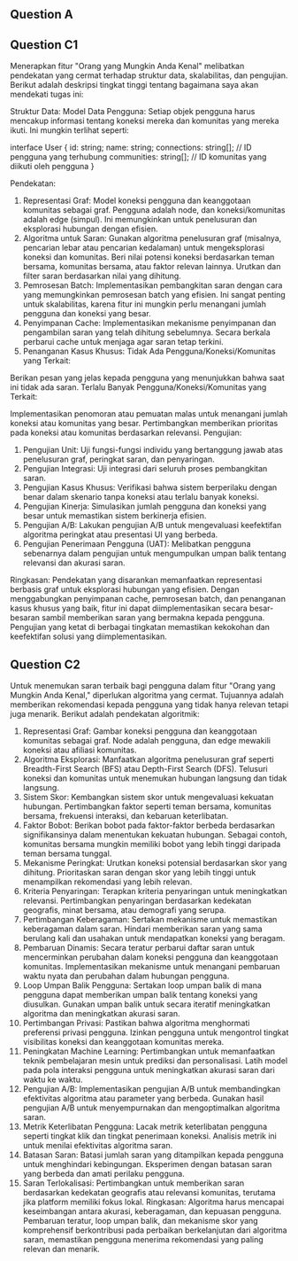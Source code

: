 Question A
-

Question C1
-
Menerapkan fitur "Orang yang Mungkin Anda Kenal" melibatkan pendekatan yang cermat terhadap struktur data, skalabilitas, dan pengujian. Berikut adalah deskripsi tingkat tinggi tentang bagaimana saya akan mendekati tugas ini:

Struktur Data:
Model Data Pengguna:
Setiap objek pengguna harus mencakup informasi tentang koneksi mereka dan komunitas yang mereka ikuti. Ini mungkin terlihat seperti:

interface User {
  id: string;
  name: string;
  connections: string[];  // ID pengguna yang terhubung
  communities: string[];  // ID komunitas yang diikuti oleh pengguna
}

Pendekatan:
1. Representasi Graf:
Model koneksi pengguna dan keanggotaan komunitas sebagai graf. Pengguna adalah node, dan koneksi/komunitas adalah edge (simpul).
Ini memungkinkan untuk penelusuran dan eksplorasi hubungan dengan efisien.
2. Algoritma untuk Saran:
Gunakan algoritma penelusuran graf (misalnya, pencarian lebar atau pencarian kedalaman) untuk mengeksplorasi koneksi dan komunitas.
Beri nilai potensi koneksi berdasarkan teman bersama, komunitas bersama, atau faktor relevan lainnya.
Urutkan dan filter saran berdasarkan nilai yang dihitung.
3. Pemrosesan Batch:
Implementasikan pembangkitan saran dengan cara yang memungkinkan pemrosesan batch yang efisien.
Ini sangat penting untuk skalabilitas, karena fitur ini mungkin perlu menangani jumlah pengguna dan koneksi yang besar.
4. Penyimpanan Cache:
Implementasikan mekanisme penyimpanan dan pengambilan saran yang telah dihitung sebelumnya.
Secara berkala perbarui cache untuk menjaga agar saran tetap terkini.
5. Penanganan Kasus Khusus:
Tidak Ada Pengguna/Koneksi/Komunitas yang Terkait:

Berikan pesan yang jelas kepada pengguna yang menunjukkan bahwa saat ini tidak ada saran.
Terlalu Banyak Pengguna/Koneksi/Komunitas yang Terkait:

Implementasikan penomoran atau pemuatan malas untuk menangani jumlah koneksi atau komunitas yang besar.
Pertimbangkan memberikan prioritas pada koneksi atau komunitas berdasarkan relevansi.
Pengujian:
1. Pengujian Unit:
Uji fungsi-fungsi individu yang bertanggung jawab atas penelusuran graf, peringkat saran, dan penyaringan.
2. Pengujian Integrasi:
Uji integrasi dari seluruh proses pembangkitan saran.
3. Pengujian Kasus Khusus:
Verifikasi bahwa sistem berperilaku dengan benar dalam skenario tanpa koneksi atau terlalu banyak koneksi.
4. Pengujian Kinerja:
Simulasikan jumlah pengguna dan koneksi yang besar untuk memastikan sistem berkinerja efisien.
5. Pengujian A/B:
Lakukan pengujian A/B untuk mengevaluasi keefektifan algoritma peringkat atau presentasi UI yang berbeda.
6. Pengujian Penerimaan Pengguna (UAT):
Melibatkan pengguna sebenarnya dalam pengujian untuk mengumpulkan umpan balik tentang relevansi dan akurasi saran.



Ringkasan:
Pendekatan yang disarankan memanfaatkan representasi berbasis graf untuk eksplorasi hubungan yang efisien. Dengan menggabungkan penyimpanan cache, pemrosesan batch, dan penanganan kasus khusus yang baik, fitur ini dapat diimplementasikan secara besar-besaran sambil memberikan saran yang bermakna kepada pengguna. Pengujian yang ketat di berbagai tingkatan memastikan kekokohan dan keefektifan solusi yang diimplementasikan.

Question C2
-
Untuk menemukan saran terbaik bagi pengguna dalam fitur "Orang yang Mungkin Anda Kenal," diperlukan algoritma yang cermat. Tujuannya adalah memberikan rekomendasi kepada pengguna yang tidak hanya relevan tetapi juga menarik. Berikut adalah pendekatan algoritmik:

1. Representasi Graf:
Gambar koneksi pengguna dan keanggotaan komunitas sebagai graf.
Node adalah pengguna, dan edge mewakili koneksi atau afiliasi komunitas.
2. Algoritma Eksplorasi:
Manfaatkan algoritma penelusuran graf seperti Breadth-First Search (BFS) atau Depth-First Search (DFS).
Telusuri koneksi dan komunitas untuk menemukan hubungan langsung dan tidak langsung.
3. Sistem Skor:
Kembangkan sistem skor untuk mengevaluasi kekuatan hubungan.
Pertimbangkan faktor seperti teman bersama, komunitas bersama, frekuensi interaksi, dan kebaruan keterlibatan.
4. Faktor Bobot:
Berikan bobot pada faktor-faktor berbeda berdasarkan signifikansinya dalam menentukan kekuatan hubungan.
Sebagai contoh, komunitas bersama mungkin memiliki bobot yang lebih tinggi daripada teman bersama tunggal.
5. Mekanisme Peringkat:
Urutkan koneksi potensial berdasarkan skor yang dihitung.
Prioritaskan saran dengan skor yang lebih tinggi untuk menampilkan rekomendasi yang lebih relevan.
6. Kriteria Penyaringan:
Terapkan kriteria penyaringan untuk meningkatkan relevansi.
Pertimbangkan penyaringan berdasarkan kedekatan geografis, minat bersama, atau demografi yang serupa.
7. Pertimbangan Keberagaman:
Sertakan mekanisme untuk memastikan keberagaman dalam saran.
Hindari memberikan saran yang sama berulang kali dan usahakan untuk mendapatkan koneksi yang beragam.
8. Pembaruan Dinamis:
Secara teratur perbarui daftar saran untuk mencerminkan perubahan dalam koneksi pengguna dan keanggotaan komunitas.
Implementasikan mekanisme untuk menangani pembaruan waktu nyata dan perubahan dalam hubungan pengguna.
9. Loop Umpan Balik Pengguna:
Sertakan loop umpan balik di mana pengguna dapat memberikan umpan balik tentang koneksi yang diusulkan.
Gunakan umpan balik untuk secara iteratif meningkatkan algoritma dan meningkatkan akurasi saran.
10. Pertimbangan Privasi:
Pastikan bahwa algoritma menghormati preferensi privasi pengguna.
Izinkan pengguna untuk mengontrol tingkat visibilitas koneksi dan keanggotaan komunitas mereka.
11. Peningkatan Machine Learning:
Pertimbangkan untuk memanfaatkan teknik pembelajaran mesin untuk prediksi dan personalisasi.
Latih model pada pola interaksi pengguna untuk meningkatkan akurasi saran dari waktu ke waktu.
12. Pengujian A/B:
Implementasikan pengujian A/B untuk membandingkan efektivitas algoritma atau parameter yang berbeda.
Gunakan hasil pengujian A/B untuk menyempurnakan dan mengoptimalkan algoritma saran.
13. Metrik Keterlibatan Pengguna:
Lacak metrik keterlibatan pengguna seperti tingkat klik dan tingkat penerimaan koneksi.
Analisis metrik ini untuk menilai efektivitas algoritma saran.
14. Batasan Saran:
Batasi jumlah saran yang ditampilkan kepada pengguna untuk menghindari kebingungan.
Eksperimen dengan batasan saran yang berbeda dan amati perilaku pengguna.
15. Saran Terlokalisasi:
Pertimbangkan untuk memberikan saran berdasarkan kedekatan geografis atau relevansi komunitas, terutama jika platform memiliki fokus lokal.
Ringkasan:
Algoritma harus mencapai keseimbangan antara akurasi, keberagaman, dan kepuasan pengguna. Pembaruan teratur, loop umpan balik, dan mekanisme skor yang komprehensif berkontribusi pada perbaikan berkelanjutan dari algoritma saran, memastikan pengguna menerima rekomendasi yang paling relevan dan menarik.

